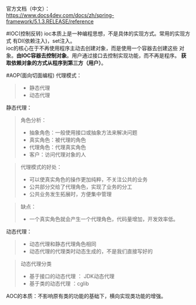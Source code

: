 官方文档（中文）：       
https://www.docs4dev.com/docs/zh/spring-framework/5.1.3.RELEASE/reference

#IOC(控制反转)
ioc本质上是一种编程思想，不是具体的实现方式。常用的实现方式
有DI(依赖注入)，set注入。        
ioc的核心在于不再使用程序主动去创建对象，而是使用一个容器去创建这些
对象。**由IOC容器去控制对象**。用户通过接口去控制实现功能，而不再是程序。
**获取依赖对象的方式从程序到第三方（用户）**。


#AOP(面向切面编程)
代理模式：
> + 静态代理
> + 动态代理

静态代理：
>角色分析：
> + 抽象角色：一般使用接口或抽象方法来解决问题
> + 真实角色：被代理的角色
> + 代理角色：代理真实角色
> + 客户：访问代理对象的人

>代理模式的好处：
> + 可以使真实角色的操作更加纯粹，不关注公共的业务
> + 公共部分交给了代理角色，实现了业务的分工
> + 公共业务发生拓展时，方便集中管理

>缺点：
> + 一个真实角色就会产生一个代理角色，代码量增加，开发效率低。

动态代理：
> + 动态代理和静态代理角色相同
> + 动态代理的代理类时动态生成的，不是我们直接写好的

> 动态代理分类
> + 基于接口的动态代理 ： JDK动态代理
> + 基于类的动态代理 ：cglib

AOC的本质：不影响原有类的功能的基础下，横向实现类功能的增强。